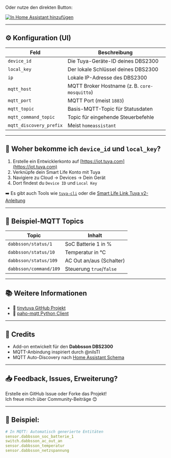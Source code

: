 
Oder nutze den direkten Button:

[![In Home Assistant hinzufügen](https://my.home-assistant.io/badges/supervisor_add_addon_repository.svg)](https://my.home-assistant.io/redirect/supervisor_add_addon_repository/?repository_url=https://github.com/kleimj1/dabbsson_dbs2300)

---

## ⚙️ Konfiguration (UI)

| Feld                 | Beschreibung                                   |
|----------------------|-----------------------------------------------|
| `device_id`          | Die Tuya-Geräte-ID deines DBS2300             |
| `local_key`          | Der lokale Schlüssel deines DBS2300           |
| `ip`                 | Lokale IP-Adresse des DBS2300                 |
| `mqtt_host`          | MQTT Broker Hostname (z. B. `core-mosquitto`) |
| `mqtt_port`          | MQTT Port (meist `1883`)                      |
| `mqtt_topic`         | Basis-MQTT-Topic für Statusdaten              |
| `mqtt_command_topic` | Topic für eingehende Steuerbefehle            |
| `mqtt_discovery_prefix` | Meist `homeassistant`                      |

---

## 🔎 Woher bekomme ich `device_id` und `local_key`?

1. Erstelle ein Entwicklerkonto auf [https://iot.tuya.com](https://iot.tuya.com)
2. Verknüpfe dein Smart Life Konto mit Tuya
3. Navigiere zu Cloud → Devices → Dein Gerät
4. Dort findest du `Device ID` und `Local Key`

➡️ Es gibt auch Tools wie [`tuya-cli`](https://github.com/TuyaAPI/cli) oder die [Smart Life Link Tuya v2-Anleitung](https://github.com/rospogrigio/localtuya#obtain-device-id-and-local-key)

---

## 🧪 Beispiel-MQTT Topics

| Topic                        | Inhalt                     |
|------------------------------|----------------------------|
| `dabbsson/status/1`         | SoC Batterie 1 in %        |
| `dabbsson/status/10`        | Temperatur in °C           |
| `dabbsson/status/109`       | AC Out an/aus (Schalter)   |
| `dabbsson/command/109`      | Steuerung `true`/`false`   |

---

## 📚 Weitere Informationen

- 📘 [tinytuya GitHub Projekt](https://github.com/jasonacox/tinytuya)
- 🧰 [paho-mqtt Python Client](https://www.eclipse.org/paho/index.php?page=clients/python/index.php)

---

## 🙌 Credits

- Add-on entwickelt für den **Dabbsson DBS2300**  
- MQTT-Anbindung inspiriert durch @nilsTI  
- MQTT Auto-Discovery nach [Home Assistant Schema](https://www.home-assistant.io/integrations/mqtt/#mqtt-discovery)

---

## 📥 Feedback, Issues, Erweiterung?

Erstelle ein GitHub Issue oder Forke das Projekt!  
Ich freue mich über Community-Beiträge 😊

---

## 🧪 Beispiel:

```yaml
# In MQTT: Automatisch generierte Entitäten
sensor.dabbsson_soc_batterie_1
switch.dabbsson_ac_out_an
sensor.dabbsson_temperatur
sensor.dabbsson_netzspannung

